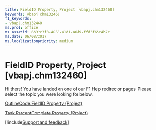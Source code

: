 ```yaml
---
title: FieldID Property, Project [vbapj.chm132460]
keywords: vbapj.chm132460
f1_keywords:
- vbapj.chm132460
ms.prod: office
ms.assetid: 6b32c3f3-4853-41d1-a8d9-ffd3f65c4b7c
ms.date: 06/08/2017
ms.localizationpriority: medium
---
```



# FieldID Property, Project [vbapj.chm132460]

Hi there! You have landed on one of our F1 Help redirector pages. Please select the topic you were looking for below.

[OutlineCode.FieldID Property (Project)](https://msdn.microsoft.com/library/eea0a697-08f9-c4f5-358a-6b90bd08271e%28Office.15%29.aspx)

[Task.PercentComplete Property (Project)](https://msdn.microsoft.com/library/fc698d7f-2dd9-9cbc-67ba-ff62e6db455c%28Office.15%29.aspx)

[!include[Support and feedback](~/includes/feedback-boilerplate.md)]